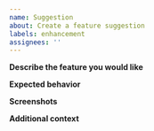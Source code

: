 ```yaml
---
name: Suggestion
about: Create a feature suggestion
labels: enhancement
assignees: ''
---
```


**Describe the feature you would like**
<!-- A clear and concise description of what the feature would be. -->

**Expected behavior**
<!-- An example of code that will use the feature. -->

**Screenshots**
<!-- If you can, add screenshots to help explain the feature -->

**Additional context**
<!-- Add any other context about the suggestion here. -->
